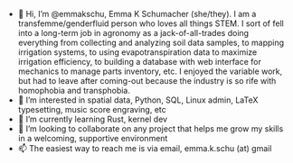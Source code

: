 - 👋 Hi, I’m @emmakschu, Emma K Schumacher (she/they). I am a transfemme/genderfluid person who loves all things STEM. I sort of fell into a long-term job in 
agronomy as a jack-of-all-trades doing everything from collecting and analyzing soil data samples, to mapping irrigation systems, to using evapotranspiration
data to maximize irrigation efficiency, to building a database with web interface for mechanics to manage parts inventory, etc. I enjoyed the variable work,
but had to leave after coming-out because the industry is so rife with homophobia and transphobia.
- 👀 I’m interested in spatial data, Python, SQL, Linux admin, LaTeX typesetting, music score engraving, etc
- 🌱 I’m currently learning Rust, kernel dev
- 💞️ I’m looking to collaborate on any project that helps me grow my skills in a welcoming, supportive environment
- 📫 The easiest way to reach me is via email, emma.k.schu (at) gmail

<!---
emmakschu/emmakschu is a ✨ special ✨ repository because its `README.md` (this file) appears on your GitHub profile.
You can click the Preview link to take a look at your changes.
--->
